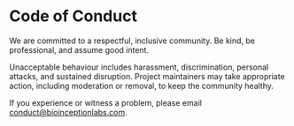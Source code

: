 # Code of Conduct

We are committed to a respectful, inclusive community. Be kind, be professional, and assume good intent.

Unacceptable behaviour includes harassment, discrimination, personal attacks, and sustained disruption. Project
maintainers may take appropriate action, including moderation or removal, to keep the community healthy.

If you experience or witness a problem, please email conduct@bioinceptionlabs.com.
